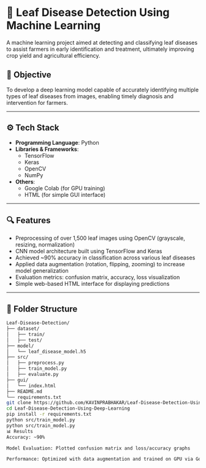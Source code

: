 # 🍃 Leaf Disease Detection Using Machine Learning

A machine learning project aimed at detecting and classifying leaf diseases to assist farmers in early identification and treatment, ultimately improving crop yield and agricultural efficiency.

## 🧠 Objective

To develop a deep learning model capable of accurately identifying multiple types of leaf diseases from images, enabling timely diagnosis and intervention for farmers.

---

## ⚙️ Tech Stack

- **Programming Language**: Python  
- **Libraries & Frameworks**:
  - TensorFlow
  - Keras
  - OpenCV
  - NumPy
- **Others**:
  - Google Colab (for GPU training)
  - HTML (for simple GUI interface)

---

## 🔍 Features

- Preprocessing of over 1,500 leaf images using OpenCV (grayscale, resizing, normalization)
- CNN model architecture built using TensorFlow and Keras
- Achieved ~90% accuracy in classification across various leaf diseases
- Applied data augmentation (rotation, flipping, zooming) to increase model generalization
- Evaluation metrics: confusion matrix, accuracy, loss visualization
- Simple web-based HTML interface for displaying predictions

---

## 📁 Folder Structure

```bash
Leaf-Disease-Detection/
├── dataset/
│   ├── train/
│   ├── test/
├── model/
│   └── leaf_disease_model.h5
├── src/
│   ├── preprocess.py
│   ├── train_model.py
│   ├── evaluate.py
├── gui/
│   └── index.html
├── README.md
└── requirements.txt
git clone https://github.com/KAVINPRABHAKAR/Leaf-Disease-Detection-Using-Deep-Learning.git
cd Leaf-Disease-Detection-Using-Deep-Learning
pip install -r requirements.txt
python src/train_model.py
python src/train_model.py
📊 Results
Accuracy: ~90%

Model Evaluation: Plotted confusion matrix and loss/accuracy graphs

Performance: Optimized with data augmentation and trained on GPU via Google Colab

